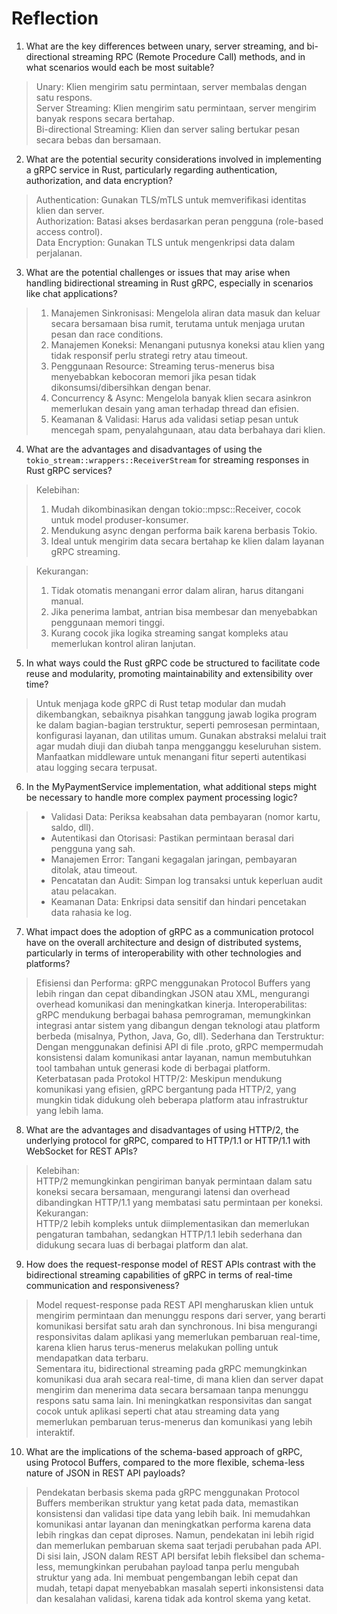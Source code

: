 # Reflection

1. What are the key differences between unary, server streaming, and bi-directional streaming RPC (Remote Procedure Call) methods, and in what scenarios would each be most suitable?
> Unary: Klien mengirim satu permintaan, server membalas dengan satu respons. \
> Server Streaming: Klien mengirim satu permintaan, server mengirim banyak respons secara bertahap. \
> Bi-directional Streaming: Klien dan server saling bertukar pesan secara bebas dan bersamaan.

2. What are the potential security considerations involved in implementing a gRPC service in Rust, particularly regarding authentication, authorization, and data encryption?
> Authentication: Gunakan TLS/mTLS untuk memverifikasi identitas klien dan server. \
> Authorization: Batasi akses berdasarkan peran pengguna (role-based access control). \
> Data Encryption: Gunakan TLS untuk mengenkripsi data dalam perjalanan.

3. What are the potential challenges or issues that may arise when handling bidirectional streaming in Rust gRPC, especially in scenarios like chat applications?
> 1. Manajemen Sinkronisasi: Mengelola aliran data masuk dan keluar secara bersamaan bisa rumit, terutama untuk menjaga urutan pesan dan race conditions.
> 2. Manajemen Koneksi: Menangani putusnya koneksi atau klien yang tidak responsif perlu strategi retry atau timeout.
> 3. Penggunaan Resource: Streaming terus-menerus bisa menyebabkan kebocoran memori jika pesan tidak dikonsumsi/dibersihkan dengan benar.
> 4. Concurrency & Async: Mengelola banyak klien secara asinkron memerlukan desain yang aman terhadap thread dan efisien.
> 5. Keamanan & Validasi: Harus ada validasi setiap pesan untuk mencegah spam, penyalahgunaan, atau data berbahaya dari klien.

4. What are the advantages and disadvantages of using the `tokio_stream::wrappers::ReceiverStream` for streaming responses in Rust gRPC services?
> Kelebihan:
> 1. Mudah dikombinasikan dengan tokio::mpsc::Receiver, cocok untuk model produser-konsumer.
> 2. Mendukung async dengan performa baik karena berbasis Tokio.
> 3. Ideal untuk mengirim data secara bertahap ke klien dalam layanan gRPC streaming.

> Kekurangan:
> 1. Tidak otomatis menangani error dalam aliran, harus ditangani manual.
> 2. Jika penerima lambat, antrian bisa membesar dan menyebabkan penggunaan memori tinggi.
> 3. Kurang cocok jika logika streaming sangat kompleks atau memerlukan kontrol aliran lanjutan.

5. In what ways could the Rust gRPC code be structured to facilitate code reuse and modularity, promoting maintainability and extensibility over time?
> Untuk menjaga kode gRPC di Rust tetap modular dan mudah dikembangkan, sebaiknya pisahkan tanggung jawab logika program ke dalam bagian-bagian terstruktur, seperti pemrosesan permintaan, konfigurasi layanan, dan utilitas umum. Gunakan abstraksi melalui trait agar mudah diuji dan diubah tanpa mengganggu keseluruhan sistem. Manfaatkan middleware untuk menangani fitur seperti autentikasi atau logging secara terpusat.

6. In the MyPaymentService implementation, what additional steps might be necessary to handle more complex payment processing logic?
> - Validasi Data: Periksa keabsahan data pembayaran (nomor kartu, saldo, dll).
> - Autentikasi dan Otorisasi: Pastikan permintaan berasal dari pengguna yang sah.
> - Manajemen Error: Tangani kegagalan jaringan, pembayaran ditolak, atau timeout.
> - Pencatatan dan Audit: Simpan log transaksi untuk keperluan audit atau pelacakan.
> - Keamanan Data: Enkripsi data sensitif dan hindari pencetakan data rahasia ke log.

7. What impact does the adoption of gRPC as a communication protocol have on the overall architecture and design of distributed systems, particularly in terms of interoperability with other technologies and platforms?
> Efisiensi dan Performa: gRPC menggunakan Protocol Buffers yang lebih ringan dan cepat dibandingkan JSON atau XML, mengurangi overhead komunikasi dan meningkatkan kinerja.
> Interoperabilitas: gRPC mendukung berbagai bahasa pemrograman, memungkinkan integrasi antar sistem yang dibangun dengan teknologi atau platform berbeda (misalnya, Python, Java, Go, dll).
> Sederhana dan Terstruktur: Dengan menggunakan definisi API di file .proto, gRPC mempermudah konsistensi dalam komunikasi antar layanan, namun membutuhkan tool tambahan untuk generasi kode di berbagai platform.
> Keterbatasan pada Protokol HTTP/2: Meskipun mendukung komunikasi yang efisien, gRPC bergantung pada HTTP/2, yang mungkin tidak didukung oleh beberapa platform atau infrastruktur yang lebih lama.

8. What are the advantages and disadvantages of using HTTP/2, the underlying protocol for gRPC, compared to HTTP/1.1 or HTTP/1.1 with WebSocket for REST APIs?
> Kelebihan: \
> HTTP/2 memungkinkan pengiriman banyak permintaan dalam satu koneksi secara bersamaan, mengurangi latensi dan overhead dibandingkan HTTP/1.1 yang membatasi satu permintaan per koneksi. \
> Kekurangan: \
> HTTP/2 lebih kompleks untuk diimplementasikan dan memerlukan pengaturan tambahan, sedangkan HTTP/1.1 lebih sederhana dan didukung secara luas di berbagai platform dan alat.

9. How does the request-response model of REST APIs contrast with the bidirectional streaming capabilities of gRPC in terms of real-time communication and responsiveness?
> Model request-response pada REST API mengharuskan klien untuk mengirim permintaan dan menunggu respons dari server, yang berarti komunikasi bersifat satu arah dan synchronous. Ini bisa mengurangi responsivitas dalam aplikasi yang memerlukan pembaruan real-time, karena klien harus terus-menerus melakukan polling untuk mendapatkan data terbaru. \
> Sementara itu, bidirectional streaming pada gRPC memungkinkan komunikasi dua arah secara real-time, di mana klien dan server dapat mengirim dan menerima data secara bersamaan tanpa menunggu respons satu sama lain. Ini meningkatkan responsivitas dan sangat cocok untuk aplikasi seperti chat atau streaming data yang memerlukan pembaruan terus-menerus dan komunikasi yang lebih interaktif.

10. What are the implications of the schema-based approach of gRPC, using Protocol Buffers, compared to the more flexible, schema-less nature of JSON in REST API payloads?
> Pendekatan berbasis skema pada gRPC menggunakan Protocol Buffers memberikan struktur yang ketat pada data, memastikan konsistensi dan validasi tipe data yang lebih baik. Ini memudahkan komunikasi antar layanan dan meningkatkan performa karena data lebih ringkas dan cepat diproses. Namun, pendekatan ini lebih rigid dan memerlukan pembaruan skema saat terjadi perubahan pada API. \
> Di sisi lain, JSON dalam REST API bersifat lebih fleksibel dan schema-less, memungkinkan perubahan payload tanpa perlu mengubah struktur yang ada. Ini membuat pengembangan lebih cepat dan mudah, tetapi dapat menyebabkan masalah seperti inkonsistensi data dan kesalahan validasi, karena tidak ada kontrol skema yang ketat.